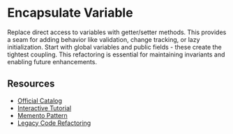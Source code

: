 # Encapsulate Variable

Replace direct access to variables with getter/setter methods. This provides a seam for adding behavior like validation, change tracking, or lazy initialization. Start with global variables and public fields - these create the tightest coupling. This refactoring is essential for maintaining invariants and enabling future enhancements.

## Resources
- [Official Catalog](https://refactoring.com/catalog/encapsulateVariable.html)
- [Interactive Tutorial](https://refactoring.guru/encapsulate-field)
- [Memento Pattern](https://refactoring.guru/design-patterns/memento)
- [Legacy Code Refactoring](https://github.com/jbrains/trivia)
